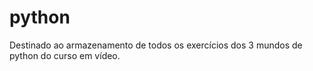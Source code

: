 # python
Destinado ao armazenamento de todos os exercícios dos 3 mundos de python do curso em vídeo.
